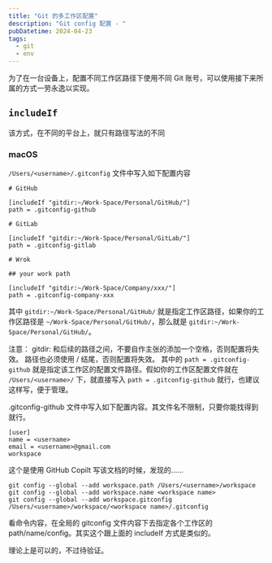 ```yaml
---
title: "Git 的多工作区配置"
description: "Git config 配置 - "
pubDatetime: 2024-04-23
tags:
  - git
  - env
---
```


为了在一台设备上，配置不同工作区路径下使用不同 Git 账号，可以使用接下来所属的方式一劳永逸以实现。

## `includeIf`

该方式，在不同的平台上，就只有路径写法的不同

### macOS

`/Users/<username>/.gitconfig` 文件中写入如下配置内容

```
# GitHub

[includeIf "gitdir:~/Work-Space/Personal/GitHub/"]
path = .gitconfig-github

# GitLab

[includeIf "gitdir:~/Work-Space/Personal/GitLab/"]
path = .gitconfig-gitlab

# Wrok

## your work path

[includeIf "gitdir:~/Work-Space/Company/xxx/"]
path = .gitconfig-company-xxx

```

其中 `gitdir:~/Work-Space/Personal/GitHub/` 就是指定工作区路径，如果你的工作区路径是 `~/Work-Space/Personal/GitHub/`，那么就是 `gitdir:~/Work-Space/Personal/GitHub/`。

注意：
gitdir: 和后续的路径之间，不要自作主张的添加一个空格，否则配置将失效。
路径也必须使用 / 结尾，否则配置将失效。
其中的 `path = .gitconfig-github` 就是指定该工作区的配置文件路径。假如你的工作区配置文件就在 `/Users/<username>/` 下，就直接写入 `path = .gitconfig-github` 就行，也建议这样写，便于管理。

.gitconfig-github 文件中写入如下配置内容。其文件名不限制，只要你能找得到就行。

```
[user]
name = <username>
email = <username>@gmail.com
workspace
```

这个是使用 GitHub Copilt 写该文档的时候，发现的……

```shell
git config --global --add workspace.path /Users/<username>/workspace
git config --global --add workspace.name <workspace name>
git config --global --add workspace.gitconfig /Users/<username>/workspace/<workspace name>/.gitconfig
```

看命令内容，在全局的 gitconfig 文件内容下去指定各个工作区的 path/name/config。其实这个跟上面的 includeIf 方式是类似的。

理论上是可以的，不过待验证。
